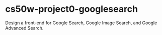 # cs50w-project0-googlesearch
Design a front-end for Google Search, Google Image Search, and Google Advanced Search.
